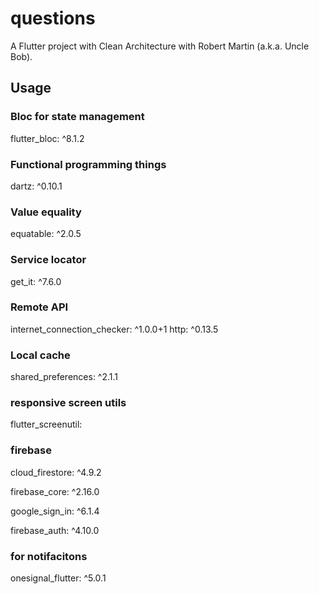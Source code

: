 # questions

A Flutter project with Clean Architecture with Robert Martin (a.k.a. Uncle Bob).

## Usage 


### Bloc for state management
  flutter_bloc: ^8.1.2

### Functional programming things
  dartz: ^0.10.1

### Value equality
  equatable: ^2.0.5

### Service locator
  get_it: ^7.6.0

### Remote API
  internet_connection_checker: ^1.0.0+1
  http: ^0.13.5

### Local cache
  shared_preferences: ^2.1.1

### responsive screen utils
  flutter_screenutil:

### firebase
  cloud_firestore: ^4.9.2
  
  firebase_core: ^2.16.0
  
  google_sign_in: ^6.1.4
  
  firebase_auth: ^4.10.0
### for notifacitons
  onesignal_flutter: ^5.0.1
